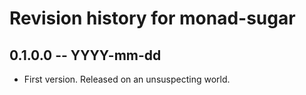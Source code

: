 # Revision history for monad-sugar

## 0.1.0.0 -- YYYY-mm-dd

* First version. Released on an unsuspecting world.
